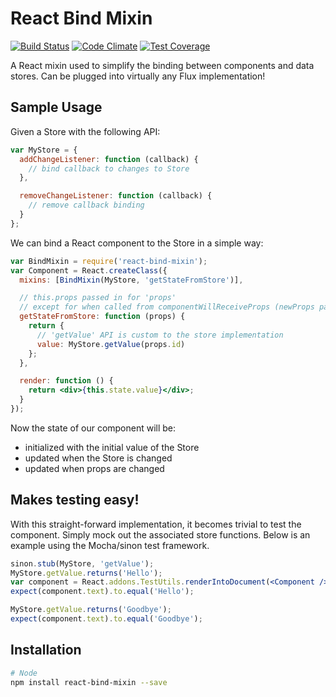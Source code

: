 # React Bind Mixin

[![Build Status](https://travis-ci.org/golmansax/react-bind-mixin.svg?branch=master)](https://travis-ci.org/golmansax/react-bind-mixin)
[![Code Climate](https://codeclimate.com/github/golmansax/react-bind-mixin/badges/gpa.svg)](https://codeclimate.com/github/golmansax/react-bind-mixin)
[![Test Coverage](https://codeclimate.com/github/golmansax/react-bind-mixin/badges/coverage.svg)](https://codeclimate.com/github/golmansax/react-bind-mixin)

A React mixin used to simplify the binding between components and data stores.
Can be plugged into virtually any Flux implementation!

## Sample Usage
Given a Store with the following API:
```js
var MyStore = {
  addChangeListener: function (callback) {
    // bind callback to changes to Store
  },

  removeChangeListener: function (callback) {
    // remove callback binding
  }
};
```
We can bind a React component to the Store in a simple way:
```jsx
var BindMixin = require('react-bind-mixin');
var Component = React.createClass({
  mixins: [BindMixin(MyStore, 'getStateFromStore')],

  // this.props passed in for 'props'
  // except for when called from componentWillReceiveProps (newProps passed in)
  getStateFromStore: function (props) {
    return {
      // 'getValue' API is custom to the store implementation
      value: MyStore.getValue(props.id)
    };
  },

  render: function () {
    return <div>{this.state.value}</div>;
  }
});
```

Now the state of our component will be:
* initialized with the initial value of the Store
* updated when the Store is changed
* updated when props are changed

## Makes testing easy!

With this straight-forward implementation, it becomes trivial to test the
component.  Simply mock out the associated store functions.  Below is an
example using the Mocha/sinon test framework.

```jsx
sinon.stub(MyStore, 'getValue');
MyStore.getValue.returns('Hello');
var component = React.addons.TestUtils.renderIntoDocument(<Component />);
expect(component.text).to.equal('Hello');

MyStore.getValue.returns('Goodbye');
expect(component.text).to.equal('Goodbye');
```

## Installation
```bash
# Node
npm install react-bind-mixin --save
```

